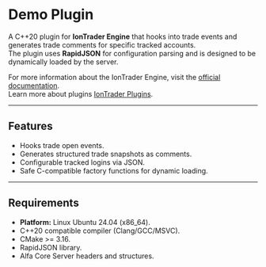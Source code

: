 # Demo Plugin

A C++20 plugin for **IonTrader Engine** that hooks into trade events and generates trade comments for specific tracked accounts.  
The plugin uses **RapidJSON** for configuration parsing and is designed to be dynamically loaded by the server.

For more information about the IonTrader Engine, visit the [official documentation](https://iontrader.com/).  
Learn more about plugins [IonTrader Plugins](https://iontrader.com/plugins/).

---

## Features

- Hooks trade open events.
- Generates structured trade snapshots as comments.
- Configurable tracked logins via JSON.
- Safe C-compatible factory functions for dynamic loading.

---

## Requirements

- **Platform:** Linux Ubuntu 24.04 (x86_64).
- C++20 compatible compiler (Clang/GCC/MSVC).
- CMake >= 3.16.
- RapidJSON library.
- Alfa Core Server headers and structures.

